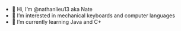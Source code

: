 - 👋 Hi, I’m @nathanlieu13 aka Nate
- 👀 I’m interested in mechanical keyboards and computer languages
- 🌱 I’m currently learning Java and C+


<!---
nathanlieu13/nathanlieu13 is a ✨ special ✨ repository because its `README.md` (this file) appears on your GitHub profile.
You can click the Preview link to take a look at your changes.
--->
